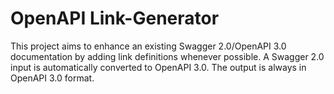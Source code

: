 # OpenAPI Link-Generator
This project aims to enhance an existing Swagger 2.0/OpenAPI 3.0 documentation by adding link definitions whenever possible.
A Swagger 2.0 input is automatically converted to OpenAPI 3.0.
The output is always in OpenAPI 3.0 format.